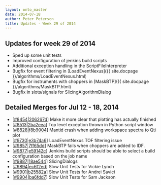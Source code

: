 ```yaml
---
layout: onto_master
date: 2014-07-18
author: Peter Peterson
title: Updates - Week 29 of 2014
---
```

Updates for week 29 of 2014
---------------------------
* Sped up some unit tests
* Improved configuration of jenkins build scripts
* Additional exception handling in the ScriptFileInterpreter
* Bugfix for event filtering in [LoadEventNexus]({{ site.docpage }}/algorithms/LoadEventNexus.html)
* Bugfix for instruments with choppers in [MaskBTP]({{ site.docpage }}/algorithms/MaskBTP.html)
* Bugfix in slots/signals for SlicingAlgorithmDialog


Detailed Merges for Jul 12 - 18, 2014
-------------------------------------
* \[[#8454](http://trac.mantidproject.org/mantid/ticket/8454)\|[206267d](https://github.com/mantidproject/mantid/commit/206267d6a195860c0e8ca555b77dd38a96b655d9)\] Make it more clear that plotting has actually finished
* \[[#8513](http://trac.mantidproject.org/mantid/ticket/8513)\|[2ba2eea](https://github.com/mantidproject/mantid/commit/2ba2eeaf683527aa4b0382798e9a07095ccc44c7)\] Top level exception thrown in Python script window
* \[[#8828](http://trac.mantidproject.org/mantid/ticket/8828)\|[f8b9004](https://github.com/mantidproject/mantid/commit/f8b9004b21c0ad049842648088dd569a5790dc40)\] Mantid crash when adding workspace spectra to Qti plot
* \[[#9730](http://trac.mantidproject.org/mantid/ticket/9730)\|[e3b74a6](https://github.com/mantidproject/mantid/commit/e3b74a6cf92a159eb462c696edd17e43162e7a85)\] LoadEventNexus TOF filtering issue
* \[[#9857](http://trac.mantidproject.org/mantid/ticket/9857)\|[7ff65dd](https://github.com/mantidproject/mantid/commit/7ff65dd1c4a0d564e08836711a6e10e8e9d594e2)\] MaskBTP fails when choppers are added to IDF.
* \[[#9877](http://trac.mantidproject.org/mantid/ticket/9877)\|[e59142c](https://github.com/mantidproject/mantid/commit/e59142c355e6a453626b3e50a8f24675874ee4b6)\] Jenkins build scripts should be able to select a build configuration based on the job name
* \[[#9887](http://trac.mantidproject.org/mantid/ticket/9887)\|[18ae544](https://github.com/mantidproject/mantid/commit/18ae544b408dcce1986e8223a7f52af5717ea5cf)\] SlicingDialogs
* \[[#9894](http://trac.mantidproject.org/mantid/ticket/9894)\|[ec6f2ed](https://github.com/mantidproject/mantid/commit/ec6f2edf5ec3bd1b683ad9bf735cf138ce610e4f)\] Slow Unit Tests for Vickie Lynch
* \[[#9901](http://trac.mantidproject.org/mantid/ticket/9901)\|[b25582a](https://github.com/mantidproject/mantid/commit/b25582a1dde8a05e9e136c8b7cd02f36252da443)\] Slow Unit Tests for Andrei Savici
* \[[#9904](http://trac.mantidproject.org/mantid/ticket/9904)\|[ba6fdd7](https://github.com/mantidproject/mantid/commit/ba6fdd75f6d5a9862b0bd6d2da5b5609cb28a329)\] Slow Unit Tests for Sam Jackson
